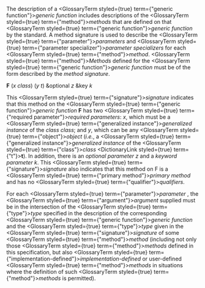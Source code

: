  



The description of a <GlossaryTerm styled={true} term={"generic function"}><i>generic function</i></GlossaryTerm> includes descriptions of the <GlossaryTerm styled={true} term={"method"}><i>methods</i></GlossaryTerm> that are defined on that <GlossaryTerm styled={true} term={"generic function"}><i>generic function</i></GlossaryTerm> by the standard. A method signature is used to describe the <GlossaryTerm styled={true} term={"parameter"}><i>parameters</i></GlossaryTerm> and <GlossaryTerm styled={true} term={"parameter specializer"}><i>parameter specializers</i></GlossaryTerm> for each <GlossaryTerm styled={true} term={"method"}><i>method</i></GlossaryTerm>. <GlossaryTerm styled={true} term={"method"}><i>Methods</i></GlossaryTerm> defined for the <GlossaryTerm styled={true} term={"generic function"}><i>generic function</i></GlossaryTerm> must be of the form described by the *method signature*. 



**F** (*x class*) (*y t*) &amp;optional *z* &amp;key *k* 



This <GlossaryTerm styled={true} term={"signature"}><i>signature</i></GlossaryTerm> indicates that this method on the <GlossaryTerm styled={true} term={"generic function"}><i>generic function</i></GlossaryTerm> **F** has two <GlossaryTerm styled={true} term={"required parameter"}><i>required parameters</i></GlossaryTerm>: *x*, which must be a <GlossaryTerm styled={true} term={"generalized instance"}><i>generalized instance</i></GlossaryTerm> of the *class class*; and *y*, which can be any <GlossaryTerm styled={true} term={"object"}><i>object</i></GlossaryTerm> (*i.e.*, a <GlossaryTerm styled={true} term={"generalized instance"}><i>generalized instance</i></GlossaryTerm> of the <GlossaryTerm styled={true} term={"class"}><i>class</i></GlossaryTerm> <DictionaryLink styled={true} term={"t"}><b>t</b></DictionaryLink>). In addition, there is an *optional parameter z* and a *keyword parameter k*. This <GlossaryTerm styled={true} term={"signature"}><i>signature</i></GlossaryTerm> also indicates that this method on F is a <GlossaryTerm styled={true} term={"primary method"}><i>primary method</i></GlossaryTerm> and has no <GlossaryTerm styled={true} term={"qualifier"}><i>qualifiers</i></GlossaryTerm>. 



For each <GlossaryTerm styled={true} term={"parameter"}><i>parameter</i></GlossaryTerm> , the <GlossaryTerm styled={true} term={"argument"}><i>argument</i></GlossaryTerm> supplied must be in the intersection of the <GlossaryTerm styled={true} term={"type"}><i>type</i></GlossaryTerm> specified in the description of the corresponding <GlossaryTerm styled={true} term={"generic function"}><i>generic function</i></GlossaryTerm> and the <GlossaryTerm styled={true} term={"type"}><i>type</i></GlossaryTerm> given in the <GlossaryTerm styled={true} term={"signature"}><i>signature</i></GlossaryTerm> of some <GlossaryTerm styled={true} term={"method"}><i>method</i></GlossaryTerm> (including not only those <GlossaryTerm styled={true} term={"method"}><i>methods</i></GlossaryTerm> defined in this specification, but also <GlossaryTerm styled={true} term={"implementation-defined"}><i>implementation-defined</i></GlossaryTerm> or user-defined <GlossaryTerm styled={true} term={"method"}><i>methods</i></GlossaryTerm> in situations where the definition of such <GlossaryTerm styled={true} term={"method"}><i>methods</i></GlossaryTerm> is permitted). 



